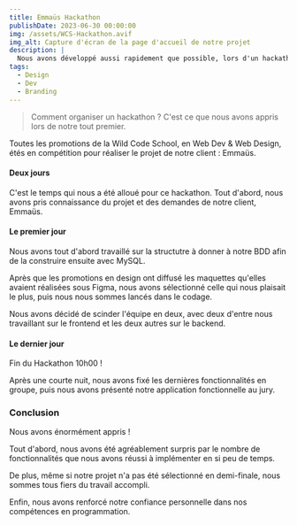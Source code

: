 ```yaml
---
title: Emmaüs Hackathon
publishDate: 2023-06-30 00:00:00
img: /assets/WCS-Hackathon.avif
img_alt: Capture d'écran de la page d'accueil de notre projet
description: |
  Nous avons développé aussi rapidement que possible, lors d'un hackathon, une maquette de site pour Emmaüs.
tags:
  - Design
  - Dev
  - Branding
---
```


> Comment organiser un hackathon ? C'est ce que nous avons appris lors de notre tout premier.

Toutes les promotions de la Wild Code School, en Web Dev & Web Design, étés en compétition pour réaliser le projet de notre client : Emmaüs.

#### Deux jours

C'est le temps qui nous a été alloué pour ce hackathon. Tout d'abord, nous avons pris connaissance du projet et des demandes de notre client, Emmaüs.

#### Le premier jour

Nous avons tout d'abord travaillé sur la structutre à donner à notre BDD afin de la construire ensuite avec MySQL.

Après que les promotions en design ont diffusé les maquettes qu'elles avaient réalisées sous Figma, nous avons sélectionné celle qui nous plaisait le plus, puis nous nous sommes lancés dans le codage.

Nous avons décidé de scinder l'équipe en deux, avec deux d'entre nous travaillant sur le frontend et les deux autres sur le backend.

#### Le dernier jour

Fin du Hackathon 10h00 !

Après une courte nuit, nous avons fixé les dernières fonctionnalités en groupe, puis nous avons présenté notre application fonctionnelle au jury.

### Conclusion

Nous avons énormément appris !

Tout d'abord, nous avons été agréablement surpris par le nombre de fonctionnalités que nous avons réussi à implémenter en si peu de temps.

De plus, même si notre projet n'a pas été sélectionné en demi-finale, nous sommes tous fiers du travail accompli.

Enfin, nous avons renforcé notre confiance personnelle dans nos compétences en programmation.
